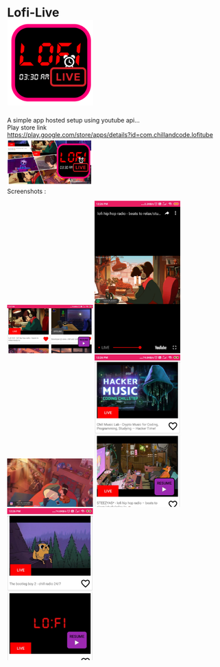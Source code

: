 # Lofi-Live<br><img src="icon.png" width="200"/>
A simple app hosted setup using youtube api...<br> Play store link<br> https://play.google.com/store/apps/details?id=com.chillandcode.lofitube
<br>
<img src="youtube thumb.png" width="200"/>
<br>
Screenshots :
<tr>
<td>
  <img src="1.jpg" width="200"/>
  </td>
  <td>
<img src="2.jpg" width="200"/>
    </td>
  </tr>
<img src="3.jpg" width="200"/>
<img src="5.jpg" width="200"/>
<img src="6.jpg" width="200"/>
